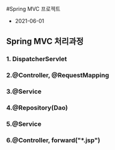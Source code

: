 #Spring MVC 프로젝트
* 2021-06-01

## Spring MVC 처리과정

### 1. DispatcherServlet
### 2.@Controller, @RequestMapping
### 3.@Service
### 4.@Repository(Dao)
### 5.@Service
### 6.@Controller, forward("*.jsp")